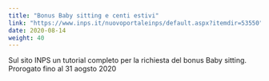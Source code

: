 ```yaml
---
title: "Bonus Baby sitting e centi estivi"
link: "https://www.inps.it/nuovoportaleinps/default.aspx?itemdir=53550"
date: 2020-08-14
weight: 40
---
```


Sul sito INPS un tutorial completo per la richiesta del bonus Baby sitting.
Prorogato fino al 31 aogsto 2020
